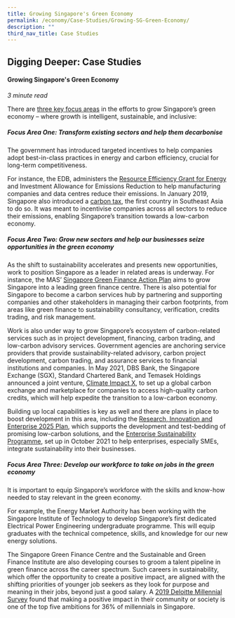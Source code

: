 ```yaml
---
title: Growing Singapore's Green Economy
permalink: /economy/Case-Studies/Growing-SG-Green-Economy/
description: ""
third_nav_title: Case Studies
---
```

## Digging Deeper: Case Studies

#### Growing Singapore's Green Economy

<i>3 minute read</i>

There are [three key focus areas](https://www.mti.gov.sg/Newsroom/Speeches/2021/10/Speech-by-Minister-Gan-Kim-Yong-at-the-MTI-Singapore-Green-Plan-Conversation) in the efforts to grow Singapore’s green economy – where growth is intelligent, sustainable, and inclusive:

##### Focus Area One: Transform existing sectors and help them decarbonise 

The government has introduced targeted incentives to help companies adopt best-in-class practices in energy and carbon efficiency, crucial for long-term competitiveness. 

For instance, the EDB, administers the [Resource Efficiency Grant for Energy](https://www.edb.gov.sg/content/dam/edb-en/how-we-help/incentive-and-schemes/Information%252520-%252520Resource%252520Efficiency%252520Grant%252520for%252520Energy.pdf) and Investment Allowance for Emissions Reduction to help manufacturing companies and data centres reduce their emissions. In January 2019, Singapore also introduced a [carbon tax](https://www.nea.gov.sg/our-services/climate-change-energy-efficiency/climate-change/carbon-tax), the first country in Southeast Asia to do so. It was meant to incentivise companies across all sectors to reduce their emissions, enabling Singapore’s transition towards a low-carbon economy. 

##### Focus Area Two: Grow new sectors and help our businesses seize opportunities in the green economy

As the shift to sustainability accelerates and presents new opportunities, work to position Singapore as a leader in related areas is underway. For instance, the MAS’ [Singapore Green Finance Action Plan](https://www.mas.gov.sg/who-we-are/annual-reports/annual-report-2019-2020/greening-the-financial-system) aims to grow Singapore into a leading green finance centre. There is also potential for Singapore to become a carbon services hub by partnering and supporting companies and other stakeholders in managing their carbon footprints, from areas like green finance to sustainability consultancy, verification, credits trading, and risk management. 

  

Work is also under way to grow Singapore’s ecosystem of carbon-related services such as in project development, financing, carbon trading, and low-carbon advisory services. Government agencies are anchoring service providers that provide sustainability-related advisory, carbon project development, carbon trading, and assurance services to financial institutions and companies. In May 2021, DBS Bank, the Singapore Exchange (SGX), Standard Chartered Bank, and Temasek Holdings announced a joint venture, [Climate Impact X](https://www.dbs.com/newsroom/DBS_SGX_Standard_Chartered_and_Temasek_to_take_climate_action_through_global_carbon_exchange_and_marketplace), to set up a global carbon exchange and marketplace for companies to access high-quality carbon credits, which will help expedite the transition to a low-carbon economy. 

Building up local capabilities is key as well and there are plans in place to boost development in this area, including the [Research, Innovation and Enterprise 2025 Plan](https://www.nrf.gov.sg/rie2025-plan), which supports the development and test-bedding of promising low-carbon solutions, and the [Enterprise Sustainability Programme](https://www.channelnewsasia.com/singapore/enterprise-sustainability-programme-help-singapore-businesses-tap-green-economy-2214601), set up in October 2021 to help enterprises, especially SMEs, integrate sustainability into their businesses.  

##### Focus Area Three: Develop our workforce to take on jobs in the green economy

It is important to equip Singapore’s workforce with the skills and know-how needed to stay relevant in the green economy. 

For example, the Energy Market Authority has been working with the Singapore Institute of Technology to develop Singapore’s first dedicated Electrical Power Engineering undergraduate programme. This will equip graduates with the technical competence, skills, and knowledge for our new energy solutions.

The Singapore Green Finance Centre and the Sustainable and Green Finance Institute are also developing courses to groom a talent pipeline in green finance across the career spectrum. Such careers in sustainability, which offer the opportunity to create a positive impact, are aligned with the shifting priorities of younger job seekers as they look for purpose and meaning in their jobs, beyond just a good salary. A [2019 Deloitte Millennial Survey](https://www2.deloitte.com/content/dam/Deloitte/global/Documents/About-Deloitte/deloitte-2019-millennial-survey.pdf) found that making a positive impact in their community or society is one of the top five ambitions for 36% of millennials in Singapore.